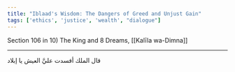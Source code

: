 ```yaml
---
title: "Iblaad's Wisdom: The Dangers of Greed and Unjust Gain"
tags: ['ethics', 'justice', 'wealth', "dialogue"]
---
```


 Section 106 in 10) The King and 8 Dreams, [[Kalīla wa-Dimna]]

---
قال الملك أفسدت عليَّ العيش يا إبلاد
